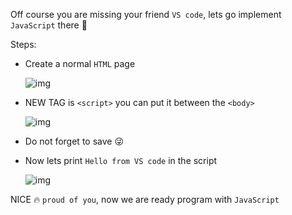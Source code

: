 Off course you are missing your friend `VS code`, lets go implement `JavaScript` there 🥰

Steps: 

- Create a normal `HTML` page

  ![img](https://lh4.googleusercontent.com/Di6jAeCiXEG2zsZVJRo3VP0cWLTvubixzl70E4HpB7c-QIundwsPspIEmy_EFxhgqF5srrSAXE0pm-u3PmlU4846SjFqjNx9LwbbGIYQ2YS2h7uf45-cV40NPQjYcKmSFmyEBttf)

- NEW TAG is `<script>` you can put it between the `<body>`

  ![img](https://lh4.googleusercontent.com/nHu8F3XPOUsum6tstXAXmPhUvAgSTx_-D9EiBlcgFDubNitrtGKhiYMXcVVSOl6SGy-XWIqI31LnyzfzwqWrVJiPJoeXUnBhHXIlzQYIZdEp2-b1snYNXuMHHbvg_8uvcqK8FNL1)

- Do not forget to save 😜

- Now lets print `Hello from VS code` in the script 

  ![img](https://lh5.googleusercontent.com/jQ_MePQs4Q9G7UDpPu2XBsdUQKdoKZNCLY2ZU-3pP8KQlng61pn35XqWWN6zTS6wqUOLW74wiuQzdKe6zX8T2yuoPl_jCO1zJw2Sw-bSSh0qZTDCs1zReOHAqbLLVskBrj8EjDXU)

  

NICE 🔥 `proud of you`, now we are ready program with `JavaScript`

